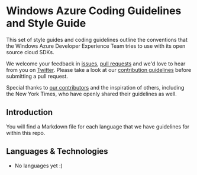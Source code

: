 # Windows Azure Coding Guidelines and Style Guide

This set of style guides and coding guidelines outline the conventions that the Windows Azure Developer Experience Team tries to use with its open source cloud SDKs.

We welcome your feedback in [issues](https://github.com/WindowsAzure/azure-coding-guidelines/issues), [pull requests](https://github.com/WindowsAzure/azure-coding-guidelines/pulls) and we'd love to hear from you on [Twitter](http://windowsazure.github.io/contact.html). Please take a look at our [contribution guidelines](http://windowsazure.github.io/guidelines.html) before submitting a pull request.

Special thanks to [our contributors](https://github.com/WindowsAzure/azure-coding-guidelines/contributors) and the inspiration of others, including the New York Times, who have openly shared their guidelines as well.

## Introduction

You will find a Markdown file for each language that we have guidelines for within this repo.

## Languages & Technologies

- No languages yet :)

